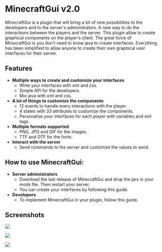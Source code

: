 # MinecraftGui v2.0

MinecraftGui is a plugin that will bring a lot of new possibilities to the developers and to the server's administrators. A new way to do the interactions between the players and the server. This plugin allow to create graphical components on the player's client. The great force of MinecraftGui is you don't need to know java to create interfaces. Everything has been simplified to allow anyone to create their own graphical user interfaces for their server.

Features
--
- **Multiple ways to create and customize your interfaces**
  - Write your interfaces with xml and css.
  - Simple API for the developers.
  - Mix java with xml and css.
- **A lot of things to customize the components**
  - 12 events to handle every interactions with the player.
  - 4 states with 33 attributes to customize the components.
  - Personalize your interfaces for each player with variables and xml tags.
- **Multiple formats supported**
  - PNG, JPG and GIF for the images.
  - TTF and OTF for the fonts.
- **Interact with the server**
  - Send commands to the server and customize the values to send.

How to use MinecraftGui:
--
- **Server administrators**
  - Download the last release of MinecraftGui and drop the jars in your mods file. Then restart your server.
  - You can create your interfaces by following this guide.
- **Developers**
  - To implement MinecraftGui in your plugin, follow this guide.

Screenshots
--

![](http://img15.hostingpics.net/pics/37530920160123122439.png)

![](http://img15.hostingpics.net/pics/97058220160123122251.png)

![](http://s28.postimg.org/vojy5hbrh/2016_01_23_12_23_16.png)
